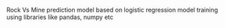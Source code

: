 Rock Vs Mine prediction model based on logistic regression model training using libraries like pandas, numpy etc
